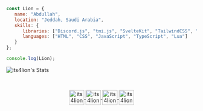 ```js
const Lion = {
   name: "Abdullah",
   location: "Jeddah, Saudi Arabia",
   skills: {
      libraries: ["Discord.js", "tmi.js", "SvelteKit", "TailwindCSS", "QBCore", "Qbox"],
      languages: ["HTML", "CSS", "JavaScript", "TypeScript", "Lua"]
   }
};

console.log(Lion);
```

![its4lion's Stats](https://github-readme-stats.vercel.app/api?username=its4lion&theme=dark&show_icons=true&hide_border=true&count_private=true)

<br>
<p align="center">
  <a href="https://x.com/its4lion" target="_blank">
    <img align="center" src="https://simpleicons.org/icons/x.svg" alt="its4lion" height="40" width="40" />
  </a>
  <a href="https://instagram.com/its4lion" target="_blank">
    <img align="center" src="https://cdn.jsdelivr.net/npm/simple-icons@3.13.0/icons/instagram.svg" alt="its4lion" height="40" width="40" />
  </a>
  <a href="https://twitch.tv/its4lion" target="_blank">
    <img align="center" src="https://cdn.jsdelivr.net/npm/simple-icons@3.13.0/icons/twitch.svg" alt="its4lion" height="40" width="40" />
  </a>
  <a href="https://discord.com/users/320015606071951360" target="_blank">
    <img align="center" src="https://cdn.jsdelivr.net/npm/simple-icons@3.13.0/icons/discord.svg" alt="its4lion" height="40" width="40" />
  </a>
</p>

